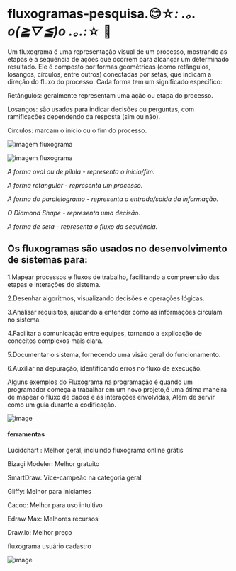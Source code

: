 #  fluxogramas-pesquisa.😊☆*: .｡. o(≧▽≦)o .｡.:*☆ 💟

Um fluxograma é uma representação visual de um processo, mostrando as etapas e a sequência de ações que ocorrem para alcançar um determinado resultado. Ele é composto por formas geométricas (como retângulos, losangos, círculos, entre outros) conectadas por setas, que indicam a direção do fluxo do processo. Cada forma tem um significado específico:

Retângulos: geralmente representam uma ação ou etapa do processo.

Losangos: são usados para indicar decisões ou perguntas, com ramificações dependendo da resposta (sim ou não).

Círculos: marcam o início ou o fim do processo.

![imagem fluxograma](https://qualyteam.com/pb/wp-content/uploads/2015/07/5.jpg)


![imagem fluxograma](https://blogdaqualidade.com.br/wp-content/uploads/2012/06/imagem-meire-Fluxograma.jpg)     

_A forma oval ou de pílula - representa o início/fim._

_A forma retangular - representa um processo._

_A forma do paralelogramo - representa a entrada/saída da informação._

_O Diamond Shape - representa uma decisão._

_A forma de seta - representa o fluxo da sequência._



## Os fluxogramas são usados no desenvolvimento de sistemas para:

1.Mapear processos e fluxos de trabalho, facilitando a compreensão das etapas e interações do sistema.

2.Desenhar algoritmos, visualizando decisões e operações lógicas.

3.Analisar requisitos, ajudando a entender como as informações circulam no sistema.

4.Facilitar a comunicação entre equipes, tornando a explicação de conceitos complexos mais clara.

5.Documentar o sistema, fornecendo uma visão geral do funcionamento.

6.Auxiliar na depuração, identificando erros no fluxo de execução.



Alguns exemplos do Fluxograma na programação é quando um programador começa a trabalhar em um novo projeto,é uma ótima maneira de mapear o fluxo de dados e as interações envolvidas, Além de servir como um guia durante a codificação.





![image](https://github.com/user-attachments/assets/d300f2df-72fc-42fd-be08-c0c70b2097b9)

#### ferramentas

Lucidchart : Melhor geral, incluindo fluxograma online grátis

Bizagi Modeler:  Melhor gratuito

SmartDraw: Vice-campeão na categoria geral

Gliffy: Melhor para iniciantes

Cacoo: Melhor para uso intuitivo

Edraw Max: Melhores recursos

Draw.io: Melhor preço

fluxograma usuário cadastro

![image](https://github.com/user-attachments/assets/dccdba82-51ba-40ea-9623-72e7c935e80d)


